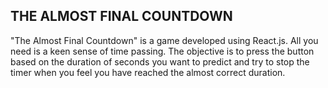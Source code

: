 ## THE ALMOST FINAL COUNTDOWN
"The Almost Final Countdown" is a game developed using React.js. All you need is a keen sense of time passing. The objective is to press the button based on the duration of seconds you want to predict and try to stop the timer when you feel you have reached the almost correct duration.
